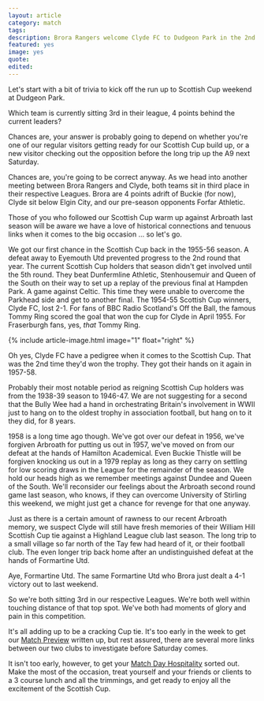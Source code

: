 ```yaml
---
layout: article
category: match
tags: 
description: Brora Rangers welcome Clyde FC to Dudgeon Park in the 2nd Round of the Scottish Cup
featured: yes
image: yes
quote:
edited: 
---
```

Let's start with a bit of trivia to kick off the run up to Scottish Cup weekend at Dudgeon Park.

Which team is currently sitting 3rd in their league, 4 points behind the current leaders? 

Chances are, your answer is probably going to depend on whether you're one of our regular visitors getting ready for our Scottish Cup build up, or a new visitor checking out the opposition before the long trip up the A9 next Saturday.

Chances are, you're going to be correct anyway. As we head into another meeting between Brora Rangers and Clyde, both teams sit in third place in their respective Leagues. Brora are 4 points adrift of Buckie (for now), Clyde sit below Elgin City, and our pre-season opponents Forfar Athletic.

Those of you who followed our Scottish Cup warm up against Arbroath last season will be aware we have a love of historical connections and tenuous links when it comes to the big occasion ... so let's go.

We got our first chance in the Scottish Cup back in the 1955-56 season. A defeat away to Eyemouth Utd prevented progress to the 2nd round that year. The current Scottish Cup holders that season didn't get involved until the 5th round. They beat Dunfermline Athletic, Stenhousemuir and Queen of the South on their way to set up a replay of the previous final at Hampden Park. A game against Celtic. This time they were unable to overcome the Parkhead side and get to another final. The 1954-55 Scottish Cup winners, Clyde FC, lost 2-1. For fans of BBC Radio Scotland's Off the Ball, the famous Tommy Ring scored the goal that won the cup for Clyde in April 1955. For Fraserburgh fans, yes, *that* Tommy Ring.

{% include article-image.html image="1" float="right" %}

Oh yes, Clyde FC have a pedigree when it comes to the Scottish Cup. That was the 2nd time they'd won the trophy. They got their hands on it again in 1957-58.

Probably their most notable period as reigning Scottish Cup holders was from the 1938-39 season to 1946-47. We are not suggesting for a second that the Bully Wee had a hand in orchestrating Britain's involvement in WWII just to hang on to the oldest trophy in association football, but hang on to it they did, for 8 years.

1958 is a long time ago though. We've got over our defeat in 1956, we've forgiven Arbroath for putting us out in 1957, we've moved on from our defeat at the hands of Hamilton Academical. Even Buckie Thistle will be forgiven knocking us out in a 1979 replay as long as they carry on settling for low scoring draws in the League for the remainder of the season. We hold our heads high as we remember meetings against Dundee and Queen of the South. We'll reconsider our feelings about the Arbroath second round game last season, who knows, if they can overcome University of Stirling this weekend, we might just get a chance for revenge for that one anyway.

Just as there is a certain amount of rawness to our recent Arbroath memory, we suspect Clyde will still have fresh memories of their William Hill Scottish Cup tie against a Highland League club last season. The long trip to a small village so far north of the Tay few had heard of it, or their football club. The even longer trip back home after an undistinguished defeat at the hands of Formartine Utd.

Aye, Formartine Utd. The same Formartine Utd who Brora just dealt a 4-1 victory out to last weekend.

So we're both sitting 3rd in our respective Leagues. We're both well within touching distance of that top spot. We've both had moments of glory and pain in this competition.

It's all adding up to be a cracking Cup tie. It's too early in the week to get our [Match Preview](/fixtures/) written up, but rest assured, there are several more links between our two clubs to investigate before Saturday comes.

It isn't too early, however, to get your [Match Day Hospitality](/2016/10/13/clyde-hospitality/) sorted out. Make the most of the occasion, treat yourself and your friends or clients to a 3 course lunch and all the trimmings, and get ready to enjoy all the excitement of the Scottish Cup.